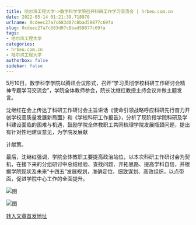 ```yaml
---
title: 哈尔滨工程大学->数学科学学院召开科研工作学习交流会 | hrbeu.com.cn
date: 2022-05-14 01:21:39.718976
urlname: 0cdeec27a7c683d07c8bad59877c69fa
slug: 0cdeec27a7c683d07c8bad59877c69fa
tags: 
- 哈尔滨工程大学
categories:
- hrbeu.com.cn
- 哈尔滨工程大学
authorbox: false
sidebar: false
---
```

5月10日，数学科学学院以腾讯会议形式，召开“学习贯彻学校科研工作研讨会精神专题学习交流会”，学院全体教师参会，院长沈继红教授主持会议并做主题发言。

沈继红在会上传达了科研工作研讨会主旨讲话《使命引领战略呼应科研先行奋力开创学校高质量发展新局面》和《学校科研工作报告》，分析了现阶段学院科研及学科建设面临的困难与机遇，鼓励学院全体教职工共同梳理学院发展瓶颈问题，提出有针对性地建议意见，为学院发展献
<!--more-->
计献策。

最后，沈继红强调，学院全体教职工要提高政治站位，以本次科研工作研讨会为契机，在接下来的分组研讨中总结经验、查找问题、开拓思路、提高学科自信，并根据学院现状及未来“十四五”发展规划，准确定位、细致谋划、高效组织，以点带面，促进学院中心工作的全面提升。

![图](http://gongxue.cn/__local/4/83/A1/89F22ABAAFBB05763FA181D70CA_4082ABDF_E06C.jpg)

![图](http://gongxue.cn/__local/2/B4/38/8367120BD7725B63D352A33EAEB_533E6403_A546.png)

[转入文章首发地址](http://gongxue.cn/info/1015/70813.htm)